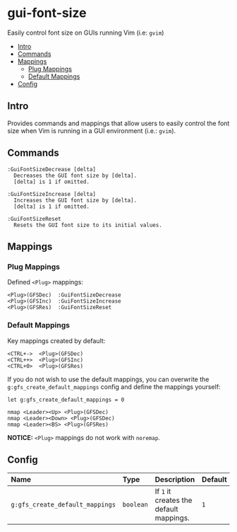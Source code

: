 # gui-font-size
Easily control font size on GUIs running Vim (i.e: `gvim`)

<!-- vim-markdown-toc GFM -->

* [Intro](#intro)
* [Commands](#commands)
* [Mappings](#mappings)
    * [Plug Mappings](#plug-mappings)
    * [Default Mappings](#default-mappings)
* [Config](#config)

<!-- vim-markdown-toc -->

## Intro

Provides commands and mappings that allow users to easily control the font
size when Vim is running in a GUI environment (i.e.: `gvim`).

## Commands

```
:GuiFontSizeDecrease [delta]
  Decreases the GUI font size by [delta].
  [delta] is 1 if omitted.

:GuiFontSizeIncrease [delta]
  Increases the GUI font size by [delta].
  [delta] is 1 if omitted.

:GuiFontSizeReset
  Resets the GUI font size to its initial values.
```

## Mappings

### Plug Mappings
Defined `<Plug>` mappings:

```
<Plug>(GFSDec)  :GuiFontSizeDecrease
<Plug>(GFSInc)  :GuiFontSizeIncrease
<Plug>(GFSRes)  :GuiFontSizeReset
```

### Default Mappings
Key mappings created by default:

```
<CTRL+->  <Plug>(GFSDec)
<CTRL++>  <Plug>(GFSInc)
<CTRL+0>  <Plug>(GFSRes)
```

If you do not wish to use the default mappings, you can overwrite the
`g:gfs_create_default_mappings` config and define the mappings yourself:

```vim
let g:gfs_create_default_mappings = 0

nmap <Leader><Up> <Plug>(GFSDec)
nmap <Leader><Down> <Plug>(GFSDec)
nmap <Leader><BS> <Plug>(GFSRes)
```

**NOTICE:** `<Plug>` mappings do not work with `noremap`.

## Config

| Name                            | Type      | Description                             | Default
| :---                            | :---      | :---                                    | :---
| `g:gfs_create_default_mappings` | `boolean` | If `1` it creates the default mappings. | `1`

